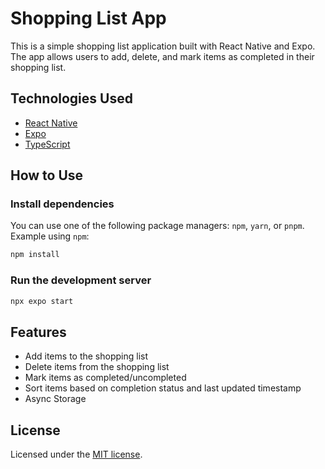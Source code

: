 # Shopping List App

This is a simple shopping list application built with React Native and Expo. The app allows users to add, delete, and mark items as completed in their shopping list.

## Technologies Used

- [React Native](https://reactnative.dev/)
- [Expo](https://expo.dev/)
- [TypeScript](https://www.typescriptlang.org/)

## How to Use

### Install dependencies

You can use one of the following package managers: `npm`, `yarn`, or `pnpm`. Example using `npm`:

```bash
npm install
```

### Run the development server

```bash
npx expo start
```

## Features

- Add items to the shopping list
- Delete items from the shopping list
- Mark items as completed/uncompleted
- Sort items based on completion status and last updated timestamp
- Async Storage

## License

Licensed under the [MIT license](LICENSE).
